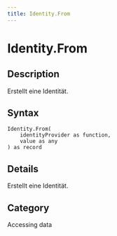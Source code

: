 ```yaml
---
title: Identity.From
---
```


# Identity.From


## Description

Erstellt eine Identität.


## Syntax

```powerquery
Identity.From(
    identityProvider as function,
    value as any
) as record
```


## Details

Erstellt eine Identität.



## Category
Accessing data
